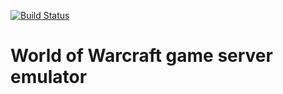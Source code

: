 [![Build Status](https://travis-ci.org/Glusk2/wse.svg?branch=master)](https://travis-ci.org/Glusk2/wse)

# World of Warcraft game server emulator
